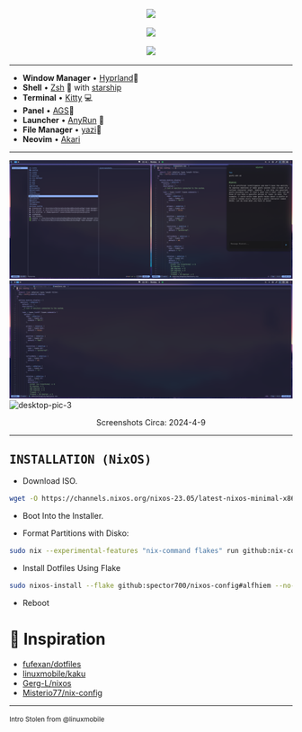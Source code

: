<p align="center"><img src="https://i.imgur.com/X5zKxvp.png" width=300px></p>

<p align="center">
<a href="https://nixos.org/"><img src="https://img.shields.io/badge/NixOS-unstable-informational.svg?style=flat&logo=nixos&logoColor=CAD3F5&colorA=24273A&colorB=8AADF4"></a>

<p align="center"><img src="https://i.imgur.com/NbxQ8MY.png" width=600px></p>

---

- **Window Manager** • [Hyprland](https://github.com/hyprwm/Hyprland)🎨
- **Shell** • [Zsh](https://www.zsh.org) 🐚 with
  [starship](https://github.com/starship/starship)
- **Terminal** • [Kitty](https://sw.kovidgoyal.net/kitty/) 💻
- **Panel** • [AGS](https://github.com/Aylur/ags)🍧
- **Launcher** • [AnyRun](https://github.com/Kirottu/anyrun) 🚀
- **File Manager** • [yazi](https://yazi-rs.github.io)🔖
- **Neovim** • [Akari](https://github.com/spector700/Akari)

---

![desktop-pic-1](.github/assets/desktop-pic-1.png)
![desktop-pic-2](.github/assets/desktop-pic-2.png)
![desktop-pic-3](.github/assets/desktop-pic-3.png)
<p align="center">Screenshots Circa: 2024-4-9</p>

---

## <samp>INSTALLATION (NixOS)</samp>

- Download ISO.
```bash
wget -O https://channels.nixos.org/nixos-23.05/latest-nixos-minimal-x86_64-linux.iso
```

- Boot Into the Installer.

- Format Partitions with Disko:

```bash
sudo nix --experimental-features "nix-command flakes" run github:nix-community/disko -- --mode disko --flake github:spector700/nixos-config#alfhiem
```

- Install Dotfiles Using Flake

```bash
sudo nixos-install --flake github:spector700/nixos-config#alfhiem --no-write-lock-file
```

- Reboot

# 💾 Inspiration

- [fufexan/dotfiles](https://github.com/fufexan/dotfiles)
- [linuxmobile/kaku](https://github.com/linuxmobile/kaku)
- [Gerg-L/nixos](https://github.com/Gerg-L/nixos)
- [Misterio77/nix-config](https://github.com/Misterio77/nix-config)

---
<small align="center" >Intro Stolen from @linuxmobile</small>
